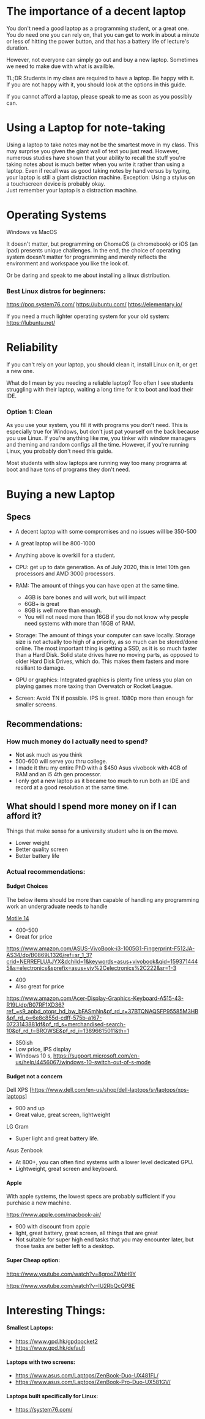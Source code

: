 # The importance of a decent laptop
You don't need a good laptop as a programming student, or a great one.
You do need one you can rely on, that you can get to work in about a minute or less of hitting the power button, and that has a battery life of lecture's duration.

However, not everyone can simply go out and buy a new laptop.
Sometimes we need to make due with what is availble.



TL;DR Students in my class are required to have a laptop.
Be happy with it.
If you are not happy with it, you should look at the options in this guide. 

If you cannot afford a laptop, please speak to me as soon as you possibly can.

# Using a Laptop for note-taking

Using a laptop to take notes may not be the smartest move in my class.
This may surprise you given the giant wall of text you just read.
However, numerous studies have shown that your ability to recall the stuff you're taking notes about is much better when you write it rather than using a laptop.
Even if recall was as good taking notes by hand versus by typing, your laptop is still a giant distraction machine. 
Exception:  Using a stylus on a touchscreen device is probably okay.  
Just remember your laptop is a distraction machine.




# Operating Systems
Windows vs MacOS

It doesn't matter, but programming on ChomeOS (a chromebook) or iOS (an ipad) presents unique challenges.
In the end, the choice of operating system doesn't matter for programming and merely reflects the environment and workspace you like the look of.

Or be daring and speak to me about installing a linux distribution.


### Best Linux distros for beginners:
https://pop.system76.com/
https://ubuntu.com/
https://elementary.io/

If you need a much lighter operating system for your old system:
https://lubuntu.net/



# Reliability
If you can't rely on your laptop, you should clean it, install Linux on it, or get a new one.

What do I mean by you needing a reliable laptop?
Too often I see students struggling with their laptop, waiting a long time for it to boot and load their IDE.

### Option 1: Clean
As you use your system, you fill it with programs you don't need.
This is especially true for Windows, but don't just pat yourself on the back because you use Linux.
If you're anything like me, you tinker with window managers and theming and random configs all the time.
However, if you're running Linux, you probably don't need this guide.

Most students with slow laptops are running way too many programs at boot and have tons of programs they don't need.





# Buying a new Laptop
## Specs 
- A decent laptop with some compromises and no issues will be 350-500
- A great laptop will be 800-1000
- Anything above is overkill for a student.



- CPU: get up to date generation.  As of July 2020, this is Intel 10th gen processors and AMD 3000 processors. 
- RAM: The amount of things you can have open at the same time.
    - 4GB is bare bones and will work, but will impact 
    - 6GB+ is great
    - 8GB is well more than enough.
    - You will not need more than 16GB if you do not know why people need systems with more than 16GB of RAM.

- Storage: The amount of things your computer can save locally. Storage size is not actually too high of a priority,  as so much can be stored/done online.  The most important thing is getting a SSD, as it is so much faster than a Hard Disk.
Solid state drives have no moving parts, as opposed to older Hard Disk Drives, which do.
This makes them fasters and more resiliant to damage.
 
 

- GPU or graphics: Integrated graphics is plenty fine unless you plan on playing games more taxing than Overwatch or Rocket League.


- Screen: Avoid TN if possible.  IPS is great. 1080p more than enough for smaller screens.


## Recommendations:


### How much money do I actually need to spend?

- Not ask much as you think
- 500-600 will serve you thru college.
- I made it thru my entire PhD with a $450 Asus vivobook with 4GB of RAM and an i5 4th gen processor.
- I only got a new laptop as it became too much to run both an IDE and record at a good resolution at the same time. 


## What should I spend more money on if I can afford it?
Things that make sense for a university student who is on the move.
- Lower weight
- Better quality screen
- Better battery life


### Actual recommendations:

#### Budget Choices

The below items should be more than capable of handling any programming work an undergraduate needs to handle

[Motile 14](https://www.walmart.com/ip/MOTILE-14-Performance-Laptop-FHD-AMD-Ryzen-5-Radeon-Vega-8-Graphics-THX-Spatial-Audio-Tuned-THX-display-8GB-RAM-256GB-SSD-HDMI-Front-720p-HD-IR-Camer/587143396)
- 400-500
- Great for price



https://www.amazon.com/ASUS-VivoBook-i3-1005G1-Fingerprint-F512JA-AS34/dp/B0869L1326/ref=sr_1_3?crid=NERREFLUAJYX&dchild=1&keywords=asus+vivobook&qid=1593714445&s=electronics&sprefix=asus+viv%2Celectronics%2C222&sr=1-3
- 400
- Also great for price



https://www.amazon.com/Acer-Display-Graphics-Keyboard-A515-43-R19L/dp/B07RF1XD36?ref_=s9_apbd_otopr_hd_bw_bFASmNn&pf_rd_r=37BTQNAQSFP95585M3HB&pf_rd_p=6e8c855d-cdff-575b-a167-0723143881df&pf_rd_s=merchandised-search-10&pf_rd_t=BROWSE&pf_rd_i=13896615011&th=1
- 350ish
- Low price, IPS display
- Windows 10 s, https://support.microsoft.com/en-us/help/4456067/windows-10-switch-out-of-s-mode 


#### Budget not a concern

Dell XPS [https://www.dell.com/en-us/shop/dell-laptops/sr/laptops/xps-laptops]
- 900 and up
- Great value, great screen, lightweight

LG Gram
- Super light and great battery life.

Asus Zenbook
- At 800+, you can often find systems with a lower level dedicated GPU.
- Lightweight, great screen and keyboard.



#### Apple

With apple systems, the lowest specs are probably sufficient if you purchase a new machine.

https://www.apple.com/macbook-air/
- 900 with discount from apple
- light, great battery, great screen, all things that are great
- Not suitable for super high end tasks that you may encounter later, but those tasks are better left to a desktop.




#### Super Cheap option:
https://www.youtube.com/watch?v=8grooZWbH9Y

https://www.youtube.com/watch?v=lU2RbQcQP8E




# Interesting Things:

#### Smallest Laptops:
- https://www.gpd.hk/gpdpocket2
- https://www.gpd.hk/default

#### Laptops with two screens:
- https://www.asus.com/Laptops/ZenBook-Duo-UX481FL/
- https://www.asus.com/Laptops/ZenBook-Pro-Duo-UX581GV/

#### Laptops built specifically for Linux:
- https://system76.com/
